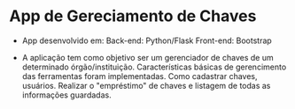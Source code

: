 # App de Gereciamento de Chaves 

 - App desenvolvido em:
    Back-end: Python/Flask
    Front-end: Bootstrap

 - A aplicação tem como objetivo ser um gerenciador de chaves de um determinado órgão/instituição. Características básicas de gerencimento das ferramentas foram implementadas. Como cadastrar chaves, usuários. Realizar o "empréstimo" de chaves e listagem de todas as informações guardadas.